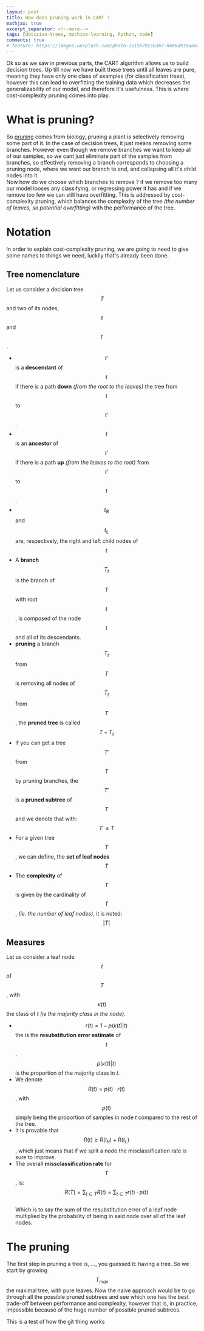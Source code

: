 ```yaml
---
layout: post
title: How does pruning work in CART ?
mathjax: true
excerpt_separator: <!--more-->
tags: [decision-trees, machine-learning, Python, code]
comments: true
# feature: https://images.unsplash.com/photo-1515879218367-8466d910aaa4?ixlib=rb-1.2.1&auto=format&fit=crop&w=1350&q=80
---
```


Ok so as we saw in previous parts, the CART algorithm allows us to build decision trees. Up till now we have built these trees until all leaves are pure, meaning they have only one class of examples (for classification trees), however this can lead to overfitting the training data which decreases the generalizability of our model, and therefore it's usefulness. This is where cost-complexity pruning comes into play.

<!--more-->

# What is pruning?
So [pruning](https://en.wikipedia.org/wiki/Pruning) comes from biology, pruning a plant is selectively removing some part of it. In the case of decision trees, it just means removing some branches. However even though we remove branches we want to keep all of our samples, so we cant just eliminate part of the samples from branches, so effectively removing a branch corresponds to choosing a pruning node, where we want our branch to end, and collapsing all it's child nodes into it.  
Now how do we choose which branches to remove ? if we remove too many our model looses any classifying, or regressing power it has and if we remove too few we can still have overfitting. This is addressed by cost-complexity pruning, which balances the complexity of the tree *(the number of leaves, so potential overfitting)* with the performance of the tree. 

# Notation
In order to explain cost-complexity pruning, we are going to need to give some names to things we need, luckily that's already been done. 

## Tree nomenclature
Let us consider a decision tree $$T$$ and two of its nodes, $$t$$ and $$t'$$.
- $$t'$$ is a **descendant** of $$t$$ if there is a path **down** *(from the root to the leaves)* the tree from $$t$$ to $$t'$$.
- $$t$$ is an **ancestor** of $$t'$$ if there is a path **up** *(from the leaves to the root)* from $$t'$$ to $$t$$.
- $$t_R$$ and $$t_L$$ are, respectively, the right and left child nodes of $$t$$
- A **branch** $$T_t$$ is the branch of $$T$$ with root $$t$$, is composed of the node $$t$$ and all of its descendants. 
- **pruning** a branch $$T_t$$ from $$T$$ is removing all nodes of $$T_t$$ from $$T$$, the **pruned tree** is called $$T-T_t$$
- If you can get a tree $$T'$$ from $$T$$ by pruning branches, the $$T'$$ is a **pruned subtree** of $$T$$ and we denote that with: $$ T' \leq T$$
- For a given tree $$T$$, we can define, the **set of leaf nodes** $$\widetilde{T}$$
- The **complexity** of $$T$$ is given by the cardinality of $$\widetilde{T}$$, *(ie. the number of leaf nodes)*, it is noted: $$\vert\widetilde{T}\vert$$

## Measures
Let us consider a leaf node $$t$$ of $$T$$, with $$\kappa(t)$$ the class of $t$ *(ie the majority class in the node)*. 
- $$r(t) = 1 - p(\kappa(t)\vert t)$$ the is the **resubstitution error estimate** of $$t$$. $$p(\kappa(t)\vert t)$$ is the proportion of the majority class in $t$. 
- We denote $$R(t) = p(t)\cdot r(t)$$, with $$p(t)$$ simply being the proportion of samples in node $t$ compared to the rest of the tree. 
- It is provable that $$R(t) \geq R(t_R) + R(t_L)$$, which just means that if we split a node the misclassification rate is sure to improve. 
- The overall **missclassification rate** for $$T$$, is:  
$$
R(T) = \sum_{t\in \widetilde{T}} R(t) = \sum_{t\in \widetilde{T}} r(t)\cdot p(t)
$$  
Which is to say the sum of the resubstitution error of a leaf node multiplied by the probability of being in said node over all of the leaf nodes. 

# The pruning

The first step in pruning a tree is, ..., you guessed it: having a tree. So we start by growing $$T_{max}$$ the maximal tree, with pure leaves. Now the naive approach would be to go through all the possible pruned subtrees and see which one has the best trade-off between performance and complexity, however that is, in practice, impossible because of the huge number of possible pruned subtrees. 

This is a test of how the git thing works 
